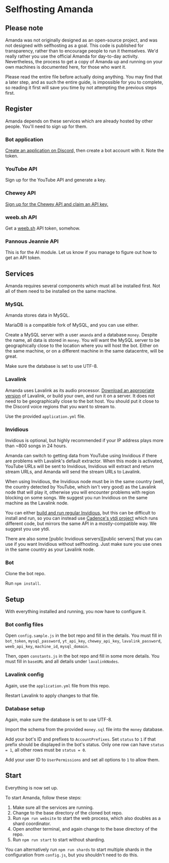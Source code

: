 # Selfhosting Amanda

## Please note

Amanda was not originally designed as an open-source project, and was
not designed with selfhosting as a goal. This code is published for
transparency, rather than to encourage people to run it themselves.
We'd really rather you use the official Amanda for day-to-day
activity. Nevertheless, the process to get a copy of Amanda up and
running on your own machines is documented here, for those who want it.

Please read the entire file before actually doing anything. You may find
that a later step, and as such the entire guide, is impossible for you
to complete, so reading it first will save you time by not attempting
the previous steps first.

## Register

Amanda depends on these services which are already hosted by other
people. You'll need to sign up for them.

### Bot application

[Create an application on Discord,][bot application] then create a bot
account with it. Note the token.

[bot application]: https://discord.com/developers/applications

### YouTube API

Sign up for the YouTube API and generate a key.

### Chewey API

[Sign up for the Chewey API and claim an API key.][chewey api]

[chewey api]: https://api.chewey-bot.top/random

### weeb.sh API

Get a [weeb.sh](https://weeb.sh/) API token, somehow.

### Pannous Jeannie API

This is for the AI module. Let us know if you manage to figure out how
to get an API token.

## Services

Amanda requires several components which must all be installed
first. Not all of them need to be installed on the same machine.

### MySQL

Amanda stores data in MySQL.

MariaDB is a compatible fork of MySQL, and you can use either.

Create a MySQL server with a user `amanda` and a database
`money`. Despite the name, all data is stored in `money`. You will want
the MySQL server to be geographically close to the location where you
will host the bot. Either on the same machine, or on a different machine
in the same datacentre, will be great.

Make sure the database is set to use UTF-8.

### Lavalink

Amanda uses Lavalink as its audio processor. [Download an appropriate
version][lavalink] of Lavalink, or build your own, and run it on a server. It does
not need to be geographically close to the bot host. You should put it
close to the Discord voice regions that you want to stream to.

[lavalink]: https://github.com/Frederikam/Lavalink/blob/master/README.md#server-configuration

Use the provided `application.yml` file.

### Invidious

Invidious is optional, but highly recommended if your IP address plays more than ~800
songs in 24 hours.

Amanda can switch to getting data from YouTube using Invidious if there
are problems with Lavalink's default extractor. When this mode is
activated, YouTube URLs will be sent to Invidious, Invidious will
extract and return stream URLs, and Amanda will send the stream URLs to
Lavalink.

When using Invidious, the Invidious node must be in the same country
(well, the country detected by YouTube, which isn't very good) as the
Lavalink node that will play it, otherwise you will encounter problems
with region blocking on some songs. We suggest you run Invidious on the
same machine as the Lavalink node.

You can either [build and run regular Invidious][invidious], but this
can be difficult to install and run, so you can instead use [Cadence's
ytdi project][ytdi] which runs different code, but mirrors the same API
in a mostly-compatible way. We suggest you use ytdi.

[invidious]: https://github.com/omarroth/invidious
[ytdi]: https://github.com/cloudrac3r/youtubedl-invidious

There are also some [public Invidious servers][public servers] that you
can use if you want Invidious without selfhosting. Just make sure you
use ones in the same country as your Lavalink node.

### Bot

Clone the bot repo.

Run `npm install`.

## Setup

With everything installed and running, you now have to configure it.

### Bot config files

Open `config.sample.js` in the bot repo and fill in the details. You
must fill in `bot_token`, `mysql_password`, `yt_api_key`,
`chewey_api_key`, `lavalink_password`, `weeb_api_key`, `machine_id`,
`mysql_domain`.

Then, open `constants.js` in the bot repo and fill in some more
details. You must fill in `baseURL` and all details under
`lavalinkNodes`.

### Lavalink config

Again, use the `application.yml` file from this repo.

Restart Lavalink to apply changes to that file.

### Database setup

Again, make sure the database is set to use UTF-8.

Import the schema from the provided `money.sql` file into the `money`
database.

Add your bot's ID and prefixes to `AccountPrefixes`. Set `status` to `1`
if that prefix should be displayed in the bot's status. Only one row can
have `status = 1`, all other rows must be `status = 0`.

Add your user ID to `UserPermissions` and set all options to `1` to
allow them.

## Start

Everything is now set up.

To start Amanda, follow these steps:

1. Make sure all the services are running.
1. Change to the base directory of the cloned bot repo.
1. Run `npm run website` to start the web process, which also doubles as
   a shard coordinator.
1. Open another terminal, and again change to the base directory of the
   repo.
1. Run `npm run start` to start without sharding.

You can alternatively run `npm run shards` to start multiple shards in
the configuration from `config.js`, but you shouldn't need to do this.
